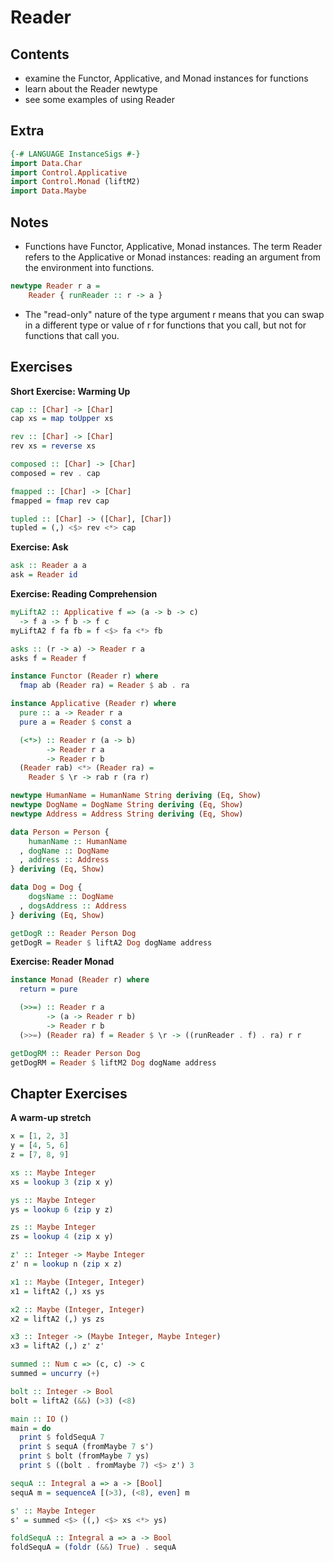 Reader
======

Contents
--------

-   examine the Functor, Applicative, and Monad instances for functions
-   learn about the Reader newtype
-   see some examples of using Reader

Extra
-----

``` haskell
{-# LANGUAGE InstanceSigs #-}
import Data.Char
import Control.Applicative
import Control.Monad (liftM2)
import Data.Maybe
```

Notes
-----

-   Functions have Functor, Applicative, Monad instances. The term Reader refers to the Applicative or Monad instances: reading an argument from the environment into functions.

``` haskell
newtype Reader r a =
    Reader { runReader :: r -> a }
```

-   The "read-only" nature of the type argument r means that you can swap in a different type or value of r for functions that you call, but not for functions that call you.

Exercises
---------

**Short Exercise: Warming Up**

``` haskell
cap :: [Char] -> [Char]
cap xs = map toUpper xs

rev :: [Char] -> [Char]
rev xs = reverse xs

composed :: [Char] -> [Char]
composed = rev . cap

fmapped :: [Char] -> [Char]
fmapped = fmap rev cap

tupled :: [Char] -> ([Char], [Char])
tupled = (,) <$> rev <*> cap
```

**Exercise: Ask**

``` haskell
ask :: Reader a a
ask = Reader id
```

**Exercise: Reading Comprehension**

``` haskell
myLiftA2 :: Applicative f => (a -> b -> c)
  -> f a -> f b -> f c
myLiftA2 f fa fb = f <$> fa <*> fb

asks :: (r -> a) -> Reader r a
asks f = Reader f

instance Functor (Reader r) where
  fmap ab (Reader ra) = Reader $ ab . ra

instance Applicative (Reader r) where
  pure :: a -> Reader r a
  pure a = Reader $ const a

  (<*>) :: Reader r (a -> b)
        -> Reader r a
        -> Reader r b
  (Reader rab) <*> (Reader ra) =
    Reader $ \r -> rab r (ra r)

newtype HumanName = HumanName String deriving (Eq, Show)
newtype DogName = DogName String deriving (Eq, Show)
newtype Address = Address String deriving (Eq, Show)

data Person = Person {
    humanName :: HumanName
  , dogName :: DogName
  , address :: Address
} deriving (Eq, Show)

data Dog = Dog {
    dogsName :: DogName
  , dogsAddress :: Address
} deriving (Eq, Show)

getDogR :: Reader Person Dog
getDogR = Reader $ liftA2 Dog dogName address
```

**Exercise: Reader Monad**

``` haskell
instance Monad (Reader r) where
  return = pure

  (>>=) :: Reader r a
        -> (a -> Reader r b)
        -> Reader r b
  (>>=) (Reader ra) f = Reader $ \r -> ((runReader . f) . ra) r r

getDogRM :: Reader Person Dog
getDogRM = Reader $ liftM2 Dog dogName address
```

Chapter Exercises
-----------------

**A warm-up stretch**

``` haskell
x = [1, 2, 3]
y = [4, 5, 6]
z = [7, 8, 9]

xs :: Maybe Integer
xs = lookup 3 (zip x y)

ys :: Maybe Integer
ys = lookup 6 (zip y z)

zs :: Maybe Integer
zs = lookup 4 (zip x y)

z' :: Integer -> Maybe Integer
z' n = lookup n (zip x z)

x1 :: Maybe (Integer, Integer)
x1 = liftA2 (,) xs ys

x2 :: Maybe (Integer, Integer)
x2 = liftA2 (,) ys zs

x3 :: Integer -> (Maybe Integer, Maybe Integer)
x3 = liftA2 (,) z' z'

summed :: Num c => (c, c) -> c
summed = uncurry (+)

bolt :: Integer -> Bool
bolt = liftA2 (&&) (>3) (<8)

main :: IO ()
main = do
  print $ foldSequA 7
  print $ sequA (fromMaybe 7 s')
  print $ bolt (fromMaybe 7 ys)
  print $ ((bolt . fromMaybe 7) <$> z') 3

sequA :: Integral a => a -> [Bool]
sequA m = sequenceA [(>3), (<8), even] m

s' :: Maybe Integer
s' = summed <$> ((,) <$> xs <*> ys)

foldSequA :: Integral a => a -> Bool
foldSequA = (foldr (&&) True) . sequA
```
